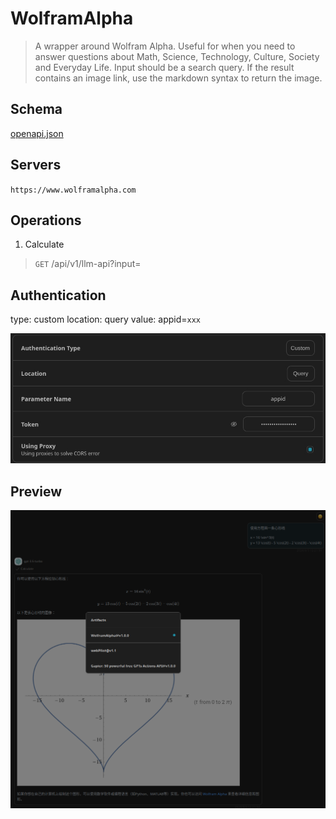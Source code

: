 # WolframAlpha

> A wrapper around Wolfram Alpha. Useful for when you need to answer questions about Math, Science, Technology, Culture, Society and Everyday Life. Input should be a search query. If the result contains an image link, use the markdown syntax to return the image.

## Schema
[openapi.json](./openapi.json)

## Servers

`https://www.wolframalpha.com`

## Operations

1. Calculate
> `GET` /api/v1/llm-api?input=

## Authentication

type: custom
location: query
value: appid=`xxx`

![Authentication](./authentication.png)

## Preview

![Preview](./preview.png)


